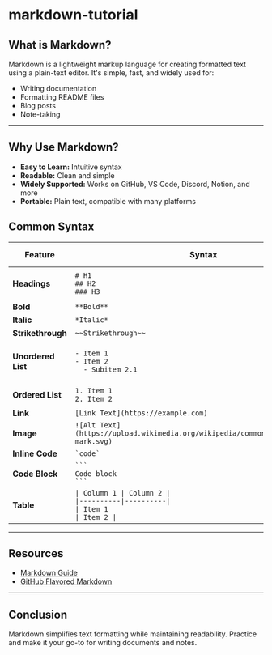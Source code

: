 # markdown-tutorial

## **What is Markdown?**
Markdown is a lightweight markup language for creating formatted text using a plain-text editor. It's simple, fast, and widely used for:
- Writing documentation
- Formatting README files
- Blog posts
- Note-taking

---

## **Why Use Markdown?**
- **Easy to Learn:** Intuitive syntax
- **Readable:** Clean and simple
- **Widely Supported:** Works on GitHub, VS Code, Discord, Notion, and more
- **Portable:** Plain text, compatible with many platforms

## **Common Syntax**

| **Feature**        | **Syntax**                                                                                                                                 | **Rendered Output**                                                                                  |
|---------------------|-------------------------------------------------------------------------------------------------------------------------------------------|------------------------------------------------------------------------------------------------------|
| **Headings**        | `# H1`<br>`## H2`<br>`### H3`                                                                                                            | # H1<br>## H2<br>### H3                                                                             |
| **Bold**            | `**Bold**`                                                                                                                              | **Bold**                                                                                            |
| **Italic**          | `*Italic*`                                                                                                                              | *Italic*                                                                                            |
| **Strikethrough**   | `~~Strikethrough~~`                                                                                                                      | ~~Strikethrough~~                                                                                   |
| **Unordered List**  | `- Item 1`<br>`- Item 2`<br>`  - Subitem 2.1`                                                                                             | - Item 1<br>- Item 2<br>  - Subitem 2.1                                                             |
| **Ordered List**    | `1. Item 1`<br>`2. Item 2`                                                                                                               | 1. Item 1<br>2. Item 2                                                                              |
| **Link**            | `[Link Text](https://example.com)`                                                                                                       | [Link Text](https://example.com)                                                                    |
| **Image**           | `![Alt Text](https://upload.wikimedia.org/wikipedia/commons/4/48/Markdown-mark.svg)`                                                                                           | ![Alt Text](https://upload.wikimedia.org/wikipedia/commons/4/48/Markdown-mark.svg)                                                        |
| **Inline Code**     | `` `code` ``                                                                                                                             | `code`                                                                                              |
| **Code Block**      | <code>\`\`\`<br>Code block<br>\`\`\`</code>                                                                                              | ```<br>Code block<br>```                                                                            |
| **Table**           | <code>\| Column 1 \| Column 2 \|<br>\|----------\|----------\|<br>\| Item 1   \| Item 2   \|</code>                                       | <br>| Column 1 | Column 2 |<br>|----------|----------|<br>| Item 1   | Item 2   |<br>                          |

---

## **Resources**
- [Markdown Guide](https://www.markdownguide.org)
- [GitHub Flavored Markdown](https://github.github.com/gfm/)

---

## **Conclusion**
Markdown simplifies text formatting while maintaining readability. Practice and make it your go-to for writing documents and notes.
